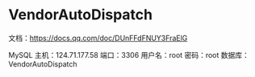 # VendorAutoDispatch
文档：https://docs.qq.com/doc/DUnFFdFNUY3FraElG


MySQL
主机：124.71.177.58
端口：3306
用户名：root
密码：root
数据库：VendorAutoDispatch
